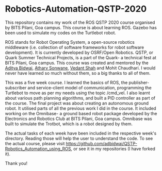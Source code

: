 # Robotics-Automation-QSTP-2020
This repository contains my work of the ROS QSTP 2020 course organised by BITS Pilani, Goa campus. This course is about learning ROS. Gazebo has been used to simulate my codes on the Turtlebot robot.

ROS stands for Robot Operating System, a open-source robotics middleware (i.e. collection of software frameworks for robot software development). It is currently developed by OSRF/Open Robotics.
QSTP, or Quark Summer Technical Projects, is a part of the Quark- a technical fest at BITS Pilani, Goa campus. This course was created and mentored by the [Aditya Bidwai](https://github.com/adbidwai), [Atharv Sonwane](https://github.com/threewisemonkeys-as), [Vedant Shah](https://github.com/veds12) and Mohit Chaudhari. I would never have learned so much without them, so a big thanks to all of them.

This was a five week course. I learned the basics of ROS, the publisher-subscriber and service-client model of communication, programming the Turtlebot to move as per my needs using the topic /cmd_vel. I also learnt about various path planning algorithms, and built a PID controller as part of the course. The final project was about creating an autonomous ground robot. It utilised parts of all the previous work I did in the course. It included working on the Omnibase- a ground based robot package developed by the Electronics and Robotics Club at BITS Pilani, Goa campus. Omnibase was built to simulate the Trotbot, which is a robot designed by them.

The actual tasks of each week have been included in the respective week's directory. Reading those will help the user to understand the code.
To see the actual course, please visit https://github.com/adbidwai/QSTP-Robotics_Automation_using_ROS, or see it in my repositories (I have forked it).

Thank you!
